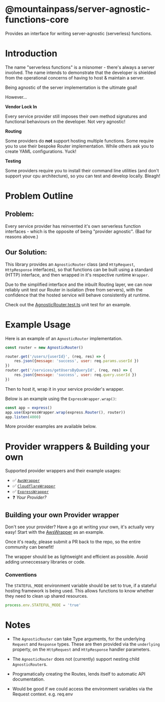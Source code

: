 # @mountainpass/server-agnostic-functions-core

Provides an interface for writing server-agnostic (serverless) functions.

# Introduction

The name "serverless functions" is a misnomer - there's always a server involved. The name intends to demonstrate that the developer is shielded from the operational concerns of having to host & maintain a server.

Being agnostic of the server implementation is the ultimate goal!

However...

**Vendor Lock In**

Every service provider still imposes their own method signatures and functional behaviours on the developer. Not very agnostic!

**Routing**

Some providers do **not** support hosting multiple functions. Some require you to use their bespoke Router implementation. While others ask you to create YAML configurations. Yuck!

**Testing**

Some providers require you to install their command line utilities (and don't support your cpu architecture), so you can test and develop locally. Bleagh!

# Problem Outline

## Problem: 

Every service provider has reinvented it's own serverless function interfaces - which is the opposite of being "provider agnostic". (Bad for reasons above.)

## Our Solution:

This library provides an `AgnosticRouter` class (and `HttpRequest`, `HttpResponse` interfaces), so that functions can be built using a standard (HTTP) interface, and then wrapped in it's respective runtime `Wrapper`.

Due to the simplified interface and the inbuilt Routing layer, we can now reliably unit test our Router in isolation (free from servers), with the confidence that the hosted service will behave consistently at runtime.

Check out the [AgnosticRouter.test.ts](https://github.com/mountain-pass/server-agnostic-functions/blob/main/packages/core/test/common/AgnosticRouter.test.ts) unit test for an example.

# Example Usage

Here is an example of an `AgnosticRouter` implementation.

```javascript
const router = new AgnosticRouter()

router.get('/users/{userId}', (req, res) => {
    res.json({message: 'success', user: req.params.userId })
})
router.get('/services/getUsersByQueryId', (req, res) => {
    res.json({message: 'success', user: req.query.userId })
})
```

Then to host it, wrap it in your service provider's wrapper.

Below is an example using the `ExpressWrapper.wrap()`:

```javascript
const app = express()
app.use(ExpressWrapper.wrap(express.Router(), router))
app.listen(4000)
```

More provider examples are available below.

# Provider wrappers & Building your own

Supported provider wrappers and their example usages:

- ✅ [`AwsWrapper`](https://github.com/mountain-pass/server-agnostic-functions/tree/main/examples/aws/src/index.mjs)
- ✅ [`CloudflareWrapper`](https://github.com/mountain-pass/server-agnostic-functions/tree/main/examples/cloudflare/src/index.ts)
- ✅ [`ExpressWrapper`](https://github.com/mountain-pass/server-agnostic-functions/tree/main/examples/express/index.ts)
- ❓ *Your Provider?*

## Building your own Provider wrapper

Don't see your provider? Have a go at writing your own, it's actually very easy! Start with the [AwsWrapper](https://github.com/mountain-pass/server-agnostic-functions/tree/main/packages/aws/src/providers/AwsWrapper.ts) as an example.

Once it's ready, please submit a PR back to the repo, so the entire community can benefit!

The wrapper should be as lightweight and efficient as possible. Avoid adding unneccessary libraries or code.

### Conventions

The `STATEFUL_MODE` environment variable should be set to true, if a stateful hosting framework is being used. This allows functions to know whether they need to clean up shared resources.

```javascript
process.env.STATEFUL_MODE = 'true'
```

# Notes

- The `AgnosticRouter` can take Type arguments, for the underlying `Request` and `Response` types. These are then provided via the `underlying` property, on the `HttpRequest` and `HttpResponse` handler parameters.

- The `AgnosticRouter` does not (currently) support nesting child `AgnosticRouter`s.

- Programatically creating the Routes, lends itself to automatic API documentation.

- Would be good if we could access the environment variables via the Request context. e.g. req.env
